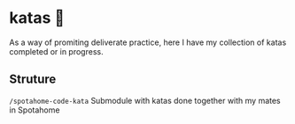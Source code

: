 # katas 🐼 
As a way of promiting deliverate practice, here I have my collection of katas completed or in progress.

## Struture

`/spotahome-code-kata` Submodule with katas done together with my mates in Spotahome
